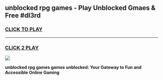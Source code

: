 
## unblocked rpg games - Play Unblocked Gmaes & Free #dl3rd
<h3>
<a href="https://news.freeplayer.one?title=unblocked_rpg_games&ref=03M">CLICK TO PLAY</a></h3>
<hr>

<h3>
<a href="https://news.freeplayer.one?title=unblocked_rpg_games&ref=03M">CLICK 2 PLAY</a>
  
</h3>

<a href="https://news.freeplayer.one?title=unblocked_rpg_games&ref=03M"><img src="https://clearcache.store/games.png"></a>


**unblocked rpg games games unblocked: Your Gateway to Fun and Accessible Online Gaming**
